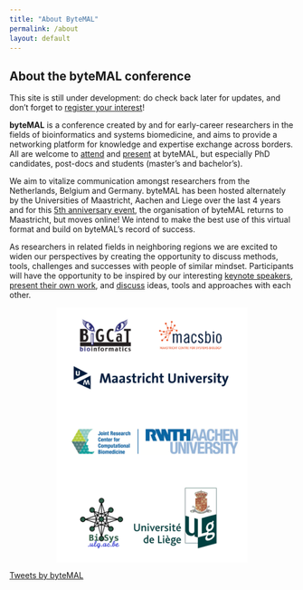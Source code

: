 ```yaml
---
title: "About ByteMAL"
permalink: /about
layout: default
---
```


<div class="row">
  <div class="col-sm-8 px-3">
    <h2 id="about-the-bytemal-conference">About the byteMAL conference</h2>
    <p>This site is still under development: do check back later for updates, and don’t forget to 
    <a href="/bytemal-2020/register">register your interest</a>!</p>
    <p><strong>byteMAL</strong> is a conference created by and for early-career researchers in the fields of bioinformatics and systems biomedicine, 
    and aims to provide a networking platform for knowledge and expertise exchange across borders. 
    All are welcome to <a href="/bytemal-2020/register">attend</a> and <a href="/bytemal-2020/submit">present</a> at
    byteMAL, but especially PhD candidates, post-docs and students (master’s and bachelor’s).</p>
    <p>We aim to vitalize communication amongst researchers from the Netherlands, Belgium and Germany. 
    byteMAL has been hosted alternately by the Universities of Maastricht, Aachen and
    Liege over the last 4 years and for this <a href="/bytemal-2020/program">5th anniversary event</a>, 
    the organisation of byteMAL returns to Maastricht, but moves online! We intend to make the best use of this virtual format and build on byteMAL’s record of success.</p>
    <p>As researchers in related fields in neighboring regions we are excited to widen our perspectives by creating the opportunity to discuss methods, 
    tools, challenges and successes with people of similar mindset. 
    Participants will have the opportunity to be inspired by our interesting <a href="/bytemal-2020/program">keynote speakers</a>, 
    <a href="/bytemal-2020/submit">present their own work</a>, and <a href="/bytemal-2020/register">discuss</a> ideas, tools and approaches with each other.</p>
    <p style="text-align: center;">
        <img src="images/institute_logos.png" alt="institute logos" style="height:450px;max-height:100%;width:auto;vertical-align:middle;">
    </p>
  </div>
  
  <div class="col-sm-4 px-3">
    <a class="twitter-timeline" data-lang="en" data-height="800" data-dnt="true" data-theme="dark" href="https://twitter.com/byteMAL?ref_src=twsrc%5Etfw">Tweets by byteMAL</a> <script async src="https://platform.twitter.com/widgets.js" charset="utf-8"></script>  
  </div>
  
</div>
  





